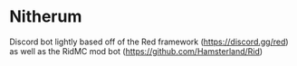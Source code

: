 # Nitherum
Discord bot lightly based off of the Red framework (https://discord.gg/red) as well as the RidMC mod bot (https://github.com/Hamsterland/Rid)
